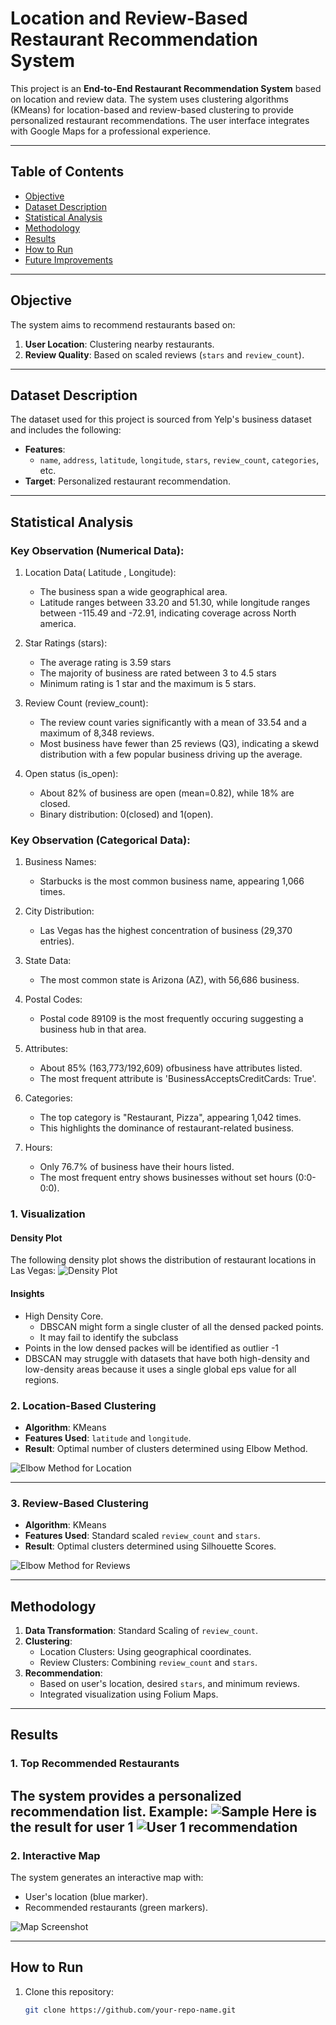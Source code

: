 # Location and Review-Based Restaurant Recommendation System

This project is an **End-to-End Restaurant Recommendation System** based on location and review data. The system uses clustering algorithms (KMeans) for location-based and review-based clustering to provide personalized restaurant recommendations. The user interface integrates with Google Maps for a professional experience.

---

## **Table of Contents**
- [Objective](#objective)
- [Dataset Description](#dataset-description)
- [Statistical Analysis](#statistical-analysis)
- [Methodology](#methodology)
- [Results](#results)
- [How to Run](#how-to-run)
- [Future Improvements](#future-improvements)

---

## **Objective**
The system aims to recommend restaurants based on:
1. **User Location**: Clustering nearby restaurants.
2. **Review Quality**: Based on scaled reviews (`stars` and `review_count`).

---

## **Dataset Description**
The dataset used for this project is sourced from Yelp's business dataset and includes the following:
- **Features**: 
  - `name`, `address`, `latitude`, `longitude`, `stars`, `review_count`, `categories`, etc.
- **Target**: Personalized restaurant recommendation.

---

## **Statistical Analysis**
### Key Observation (Numerical Data):

1. Location Data( Latitude , Longitude):
    - The business span a wide geographical area.
    - Latitude ranges between 33.20 and 51.30, while longitude ranges between -115.49 and -72.91, indicating coverage across North america.

2. Star Ratings (stars):
    - The average rating is 3.59 stars
    - The majority of business are rated between 3 to 4.5 stars
    -  Minimum rating is 1 star and the maximum is 5 stars.

3. Review Count (review_count):
    - The  review count varies significantly with a mean of 33.54 and a maximum of 8,348 reviews.
    - Most business have fewer than 25 reviews (Q3), indicating a skewd distribution with a few popular business driving up the average.

4. Open status (is_open):
    - About 82% of business are open (mean=0.82), while 18% are closed.
    - Binary distribution: 0(closed) and 1(open).


### Key Observation (Categorical Data):

1. Business Names:
    - Starbucks is the most common business name, appearing 1,066 times.

2. City Distribution:
    - Las Vegas has the highest concentration of business (29,370 entries).

3. State Data:
    - The most common state is Arizona (AZ), with 56,686 business.

4. Postal Codes:
    - Postal code 89109 is the most frequently occuring suggesting a business hub in that area.

5. Attributes:
    - About 85% (163,773/192,609) ofbusiness have attributes listed.
    - The most frequent attribute is 'BusinessAcceptsCreditCards: True'.

6. Categories:
    - The top category is "Restaurant, Pizza", appearing 1,042 times.
    - This highlights the dominance of restaurant-related business.

7. Hours:
    - Only 76.7% of business have their hours listed.
    - The most frequent entry shows businesses without set hours (0:0-0:0).


### 1. **Visualization**
#### Density Plot
The following density plot shows the distribution of restaurant locations in Las Vegas:
![Density Plot](./images/density_plot.png)
#### Insights
- High Density Core.
    - DBSCAN might form a single cluster of all the densed packed points.
    - It may fail to identify the subclass
- Points in the low densed packes will be identified as outlier -1
- DBSCAN may struggle with datasets that have both high-density and low-density areas because it uses a single global eps value for all regions.


### 2. **Location-Based Clustering**
- **Algorithm**: KMeans
- **Features Used**: `latitude` and `longitude`.
- **Result**: Optimal number of clusters determined using Elbow Method.

![Elbow Method for Location](./images/location_elbow_method.png)

---

### 3. **Review-Based Clustering**
- **Algorithm**: KMeans
- **Features Used**: Standard scaled `review_count` and `stars`.
- **Result**: Optimal clusters determined using Silhouette Scores.

![Elbow Method for Reviews](./images/reviews_elbow_plot.png)


---

## **Methodology**
1. **Data Transformation**: Standard Scaling of `review_count`.
2. **Clustering**:
   - Location Clusters: Using geographical coordinates.
   - Review Clusters: Combining `review_count` and `stars`.
3. **Recommendation**:
   - Based on user's location, desired `stars`, and minimum reviews.
   - Integrated visualization using Folium Maps.

---

## **Results**
### 1. **Top Recommended Restaurants**
The system provides a personalized recommendation list. Example:
![Sample ](./images/location_based_recommendation.png)
Here is the result for user 1
![User 1 recommendation ](./images/map_plot)
---

### 2. **Interactive Map**
The system generates an interactive map with:
- User's location (blue marker).
- Recommended restaurants (green markers).

![Map Screenshot](./images/map_result.png)

---

## **How to Run**
1. Clone this repository:
   ```bash
   git clone https://github.com/your-repo-name.git
